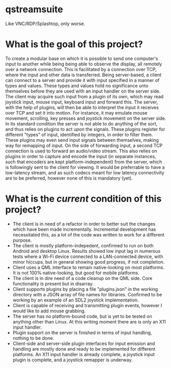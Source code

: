 qstreamsuite
============

Like VNC/RDP/Splashtop, only worse.

What is the goal of this project?
============
To create a modular base on which it is possible to send one computer's input to another while being being able to observe the display, all remotely over a network connection.
This is facilitated by a connection over TCP, where the input and other data is transferred.
Being server-based, a client can connect to a server and provide it with input specified in a manner of types and values. These types and values hold no significance unto themselves before they are used with an input handler on the server side. The client may acquire such input from a plugin of its own, which may read joystick input, mouse input, keyboard input and forward this.
The server, with the help of plugins, will then be able to interpret the input it receives over TCP and set it into motion. For instance, it may emulate mouse movement, scrolling, key presses and joystick movement on the server side.
In its standard condition the server is not able to do anything of the sort, and thus relies on plugins to act upon the signals. These plugins register for different "types" of input, identified by integers, in order to filter them. These plugins may even send input signals between themselves, making way for remapping of input.
On the side of forwarding input, a second TCP connection is used to forward an audio/video stream. This also relies on plugins in order to capture and encode the input (in separate instances, such that encoders are kept platform-independent) from the server, which is followingly sent to the client for viewing. It would be preferrable to have a low-latency stream, and as such codecs meant for low latency connectivity are to be preferred, however none of this is mandatory (yet).

What is the *current* condition of this project?
============
 - The client is in need of a refactor in order to better suit the changes which have been made incrementally. Incremental development has necessitated this, as a lot of the code was written to work for a different purpose.
 - The client is mostly platform-indepedent, confirmed to run on both Android and desktop Linux. Results showed low input lag in numerous tests where a Wi-Fi device connected to a LAN-connected device, with minor hiccups, but in general showing good progress, if not completion.
 - Client uses a QML interface to remain native-looking on most platforms. It is not 100% native-looking, but good for mobile platforms.
 - The client is in dire need of a code cleanup on the QML side. Core functionality is present but in disarray.
 - Client supports plugins by placing a file "plugins.json" in the working directory with a JSON array of file names for libraries. Confirmed to be working by an example of an SDL2 joystick implementation.
 - Client is capable of receiving and transmitting plugin events, however I would like to add mouse grabbing.
 - The server has no platform-bound code, but is yet to be tested on anything other than Linux. At this writing moment there are is only an X11 input handler.
 - Plugin support on the server is finished in terms of input handling, nothing to be done.
 - Client-side and server-side plugin interfaces for input emission and handling are mostly done and ready to be implemented for different platforms. An X11 input handler is already complete, a joystick input plugin is complete, and a joystick remapper is underway.

